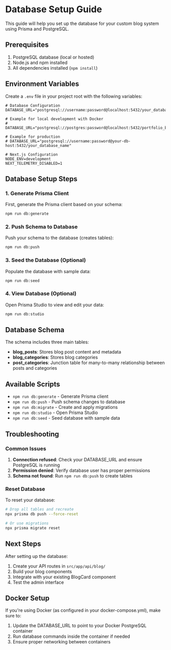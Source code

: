 # Database Setup Guide

This guide will help you set up the database for your custom blog system using Prisma and PostgreSQL.

## Prerequisites

1. PostgreSQL database (local or hosted)
2. Node.js and npm installed
3. All dependencies installed (`npm install`)

## Environment Variables

Create a `.env` file in your project root with the following variables:

```env
# Database Configuration
DATABASE_URL="postgresql://username:password@localhost:5432/your_database_name"

# Example for local development with Docker
# DATABASE_URL="postgresql://postgres:password@localhost:5432/portfolio_blog"

# Example for production
# DATABASE_URL="postgresql://username:password@your-db-host:5432/your_database_name"

# Next.js Configuration
NODE_ENV=development
NEXT_TELEMETRY_DISABLED=1
```

## Database Setup Steps

### 1. Generate Prisma Client

First, generate the Prisma client based on your schema:

```bash
npm run db:generate
```

### 2. Push Schema to Database

Push your schema to the database (creates tables):

```bash
npm run db:push
```

### 3. Seed the Database (Optional)

Populate the database with sample data:

```bash
npm run db:seed
```

### 4. View Database (Optional)

Open Prisma Studio to view and edit your data:

```bash
npm run db:studio
```

## Database Schema

The schema includes three main tables:

- **blog_posts**: Stores blog post content and metadata
- **blog_categories**: Stores blog categories
- **post_categories**: Junction table for many-to-many relationship between posts and categories

## Available Scripts

- `npm run db:generate` - Generate Prisma client
- `npm run db:push` - Push schema changes to database
- `npm run db:migrate` - Create and apply migrations
- `npm run db:studio` - Open Prisma Studio
- `npm run db:seed` - Seed database with sample data

## Troubleshooting

### Common Issues

1. **Connection refused**: Check your DATABASE_URL and ensure PostgreSQL is running
2. **Permission denied**: Verify database user has proper permissions
3. **Schema not found**: Run `npm run db:push` to create tables

### Reset Database

To reset your database:

```bash
# Drop all tables and recreate
npx prisma db push --force-reset

# Or use migrations
npx prisma migrate reset
```

## Next Steps

After setting up the database:

1. Create your API routes in `src/app/api/blog/`
2. Build your blog components
3. Integrate with your existing BlogCard component
4. Test the admin interface

## Docker Setup

If you're using Docker (as configured in your docker-compose.yml), make sure to:

1. Update the DATABASE_URL to point to your Docker PostgreSQL container
2. Run database commands inside the container if needed
3. Ensure proper networking between containers
